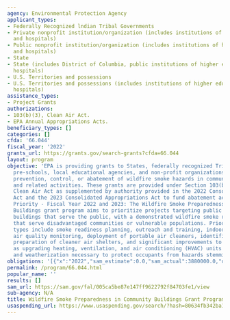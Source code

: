 ```yaml
---
agency: Environmental Protection Agency
applicant_types:
- Federally Recognized lndian Tribal Governments
- Private nonprofit institution/organization (includes institutions of higher education
  and hospitals)
- Public nonprofit institution/organization (includes institutions of higher education
  and hospitals)
- State
- State (includes District of Columbia, public institutions of higher education and
  hospitals)
- U.S. Territories and possessions
- U.S. Territories and possessions (includes institutions of higher education and
  hospitals)
assistance_types:
- Project Grants
authorizations:
- 103(b)(3), Clean Air Act.
- EPA Annual Appropriations Acts.
beneficiary_types: []
categories: []
cfda: '66.044'
fiscal_year: '2022'
grants_url: https://grants.gov/search-grants?cfda=66.044
layout: program
objective: 'EPA is providing grants to States, federally recognized Tribes, public
  pre-schools, local educational agencies, and non-profit organizations for the assessment,
  prevention, control, or abatement of wildfire smoke hazards in community buildings
  and related activities. These grants are provided under Section 103(b)(3) of the
  Clean Air Act as supplemented by authority provided in the 2022 Consolidated Appropriations
  Act and the 2023 Consolidated Appropriations Act to fund abatement activities. Funding
  Priority - Fiscal Year 2022 and 2023: The Wildfire Smoke Preparedness in Community
  Buildings grant program aims to prioritize projects targeting public buildings or
  buildings that serve the public, with a demonstrated wildfire smoke risk, and those
  that serve disadvantaged communities or vulnerable populations. Priority project
  types include smoke readiness planning, outreach and training, indoor and outdoor
  air quality monitoring, deployment of portable air cleaners, identification and
  preparation of cleaner air shelters, and significant improvements to buildings such
  as upgrading heating, ventilation, and air conditioning (HVAC) units or systems
  and weatherization necessary to protect occupants from hazards stemming from wildfires.'
obligations: '[{"x":"2022","sam_estimate":0.0,"sam_actual":3880000.0,"usa_spending_actual":0.0},{"x":"2023","sam_estimate":6790000.0,"sam_actual":0.0,"usa_spending_actual":0.0},{"x":"2024","sam_estimate":6790000.0,"sam_actual":0.0,"usa_spending_actual":0.0}]'
permalink: /program/66.044.html
popular_name: ''
results: []
sam_url: https://sam.gov/fal/005ca5be87e147ff9622792f84703fe1/view
sub-agency: N/A
title: Wildfire Smoke Preparedness in Community Buildings Grant Program
usaspending_url: https://www.usaspending.gov/search/?hash=80634fb342ba1faf3fe442b5284a873d
---
```

